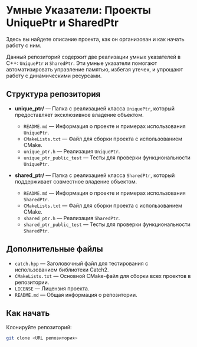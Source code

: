 # Умные Указатели: Проекты UniquePtr и SharedPtr

Здесь вы найдете описание проекта, как он организован и как начать работу с ним.

Данный репозиторий содержит две реализации умных указателей в C++: `UniquePtr` и `SharedPtr`. Эти умные указатели помогают автоматизировать управление памятью, избегая утечек, и упрощают работу с динамическими ресурсами.

## Структура репозитория

- **unique_ptr/** — Папка с реализацией класса `UniquePtr`, который предоставляет эксклюзивное владение объектом.
  - `README.md` — Информация о проекте и примерах использования `UniquePtr`.
  - `CMakeLists.txt` — Файл для сборки проекта с использованием CMake.
  - `unique_ptr.h` — Реализация `UniquePtr`.
  - `unique_ptr_public_test` — Тесты для проверки функциональности `UniquePtr`.

- **shared_ptr/** — Папка с реализацией класса `SharedPtr`, который поддерживает совместное владение объектом.
  - `README.md` — Информация о проекте и примерах использования `SharedPtr`.
  - `CMakeLists.txt` — Файл для сборки проекта с использованием CMake.
  - `shared_ptr.h` — Реализация `SharedPtr`.
  - `shared_ptr_public_test` — Тесты для проверки функциональности `SharedPtr`.

## Дополнительные файлы

- `catch.hpp` — Заголовочный файл для тестирования с использованием библиотеки Catch2.
- `CMakeLists.txt` — Основной CMake-файл для сборки всех проектов в репозитории.
- `LICENSE` — Лицензия проекта.
- `README.md` — Общая информация о репозитории.

## Как начать

Клонируйте репозиторий:
```bash
git clone <URL репозитория>
```
